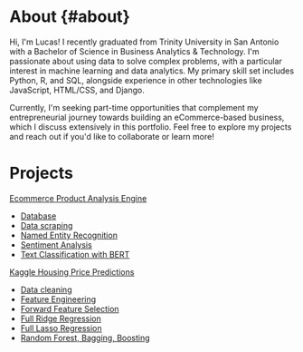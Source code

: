# About {#about}

Hi, I'm Lucas!
I recently graduated from Trinity University in San Antonio with a Bachelor of Science in Business Analytics & Technology. I'm passionate about using data to solve complex problems, with a particular 
interest in machine learning and data analytics. My primary skill set includes Python, R, and SQL, alongside experience in other technologies like JavaScript, HTML/CSS, and Django.

Currently, I'm seeking part-time opportunities that complement my entrepreneurial journey towards building an eCommerce-based business, which I discuss extensively in this portfolio. Feel free to explore my projects and reach out if you'd like to collaborate or learn more!

# Projects 

<div class="card-wrapper">
  <div class="container-card bg-blue-box">
    <a href="/ecommerce-page" class="button">
      <p class="card-title">Ecommerce Product Analysis Engine</p>
      <ul class="card-description" style="margin: 0; padding-left: 20px;">
        <li>Database</li>
        <li>Data scraping</li>
        <li>Named Entity Recognition</li>
        <li>Sentiment Analysis</li>
        <li>Text Classification with BERT</li>
      </ul>
    </a>
  </div>
  <div class="container-card bg-green-box">
    <a href="kaggle/Kaggle Housing Jupyter.ipynb" class="button">
      <p class="card-title">Kaggle Housing Price Predictions</p>
      <ul class="card-description" style="margin: 0; padding-left: 20px;">
        <li>Data cleaning</li>
        <li>Feature Engineering</li>
        <li>Forward Feature Selection</li>
        <li>Full Ridge Regression</li>
        <li>Full Lasso Regression</li>
        <li>Random Forest, Bagging, Boosting</li>
      </ul>
    </a>
  </div>
</div>




